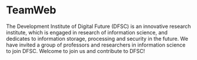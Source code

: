 # TeamWeb
  The Development Institute of Digital Future (DFSC) is an innovative research institute, which is engaged in research of information science, and dedicates to information storage, processing and security in the future. We have invited a group of professors and researchers in information science to join DFSC.
  Welcome to join us and contribute to DFSC!
